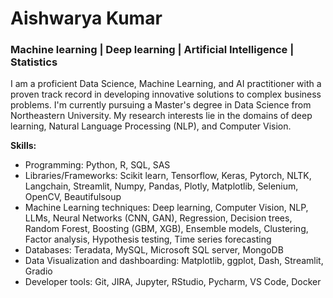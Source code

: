 # Aishwarya Kumar 
 
### Machine learning | Deep learning | Artificial Intelligence | Statistics

I am a proficient Data Science, Machine Learning, and AI practitioner with a proven track record in developing innovative solutions to complex business problems. I'm currently pursuing a Master's degree in Data Science from Northeastern University. My research interests lie in the domains of deep learning, Natural Language Processing (NLP), and Computer Vision.

**Skills:**

 - Programming: Python, R, SQL, SAS
 - Libraries/Frameworks: Scikit learn, Tensorflow, Keras, Pytorch, NLTK, Langchain, Streamlit, Numpy, Pandas, Plotly, Matplotlib, Selenium, OpenCV, Beautifulsoup
 - Machine Learning techniques: Deep learning, Computer Vision, NLP, LLMs, Neural Networks (CNN, GAN), Regression, Decision trees, Random Forest, Boosting (GBM, XGB), Ensemble models, Clustering, Factor analysis, Hypothesis                                 testing, Time series forecasting
 - Databases: Teradata, MySQL, Microsoft SQL server, MongoDB
 - Data Visualization and dashboarding: Matplotlib, ggplot, Dash, Streamlit, Gradio
 - Developer tools: Git, JIRA, Jupyter, RStudio, Pycharm, VS Code, Docker

<!---
aishwarya-kumar/aishwarya-kumar is a ✨ special ✨ repository because its `README.md` (this file) appears on your GitHub profile.
You can click the Preview link to take a look at your changes.
--->
